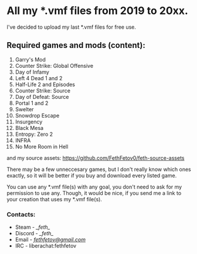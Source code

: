 # All my \*.vmf files from 2019 to 20xx.

I've decided to upload my last *.vmf files for free use.

## Required games and mods (content):
1. Garry's Mod
2. Counter Strike: Global Offensive
3. Day of Infamy
4. Left 4 Dead 1 and 2
5. Half-Life 2 and Episodes
6. Counter Strike: Source
7. Day of Defeat: Source
8. Portal 1 and 2
9. Swelter
10. Snowdrop Escape
11. Insurgency
12. Black Mesa
13. Entropy: Zero 2
14. INFRA
15. No More Room in Hell

and my source assets: https://github.com/FethFetov0/feth-source-assets

There may be a few unneccesary  games, but I don't really know which ones exactly, so it will be better if you buy and download every listed game.

You can use any *.vmf file(s) with any goal, you don't need to ask for my permission to use any. Though, it would be nice, if you send me a link to your creation that uses my *.vmf file(s).

### Contacts:
- Steam   - *\_feth\_*
- Discord - *\_feth\_*
- Email   - *fethfetov@gmail.com*
- IRC     - liberachat:fethfetov
